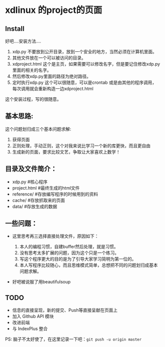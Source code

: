 xdlinux 的project的页面
===

Install 
---
好吧....安装方法....

  1. xdp.py 不要放到公开目录，放到一个安全的地方，当然必须在计算机里面。
  2. 其他文件放在一个可以被访问的目录。
  3. xdproject.html 这个是主页，如果需要可以修改名字，但是要记住修改xdp.py里面的相关的名字。
  4. 然后修改xdp.py里面的路径为绝对路径。
  5. 定时执行xdp.py 这个可以很随意，可以是crontab 或是由其他的程序调用，每次调用就会重新构造一边xdproject.html

这个安装过程，写的很随意。

基本思路:
---
这个问题划归成三个基本问题求解:

1. 获得页面
2. 正则处理，手动正则，这个对我来说比学习一个新的库更快，而且更自由
3. 生成新的页面，要求比较文艺，争取让大家喜欢上数学！

目录及文件简介：
---
* xdp.py        #核心程序
* project.html  #最终生成的html文件
* reference/     #存放编写程序的时候用到的资料
* cache/         #存放抓取来的页面
* data/          #存放生成的数据


一些问题：
---
* 这里思考再三选择直接处理文件，原因如下：
    1. 本人的编程习惯，自建buffer然后处理，就是习惯。
    2. 没有思考太多扩展的问题，因为这个只是一个练习。
    3. 写这个程序更大的目的是为了引导大家学习简明为第一位的。
    4. 本人写程序比较随心，而且思维模式简单，总想把不同的问题划归成基本问题求解。

* 好吧被说服了用beautifulsoup

TODO
---
* 信息的直接呈现，新的提交、Push等直接呈献在页面上
* 加入 Github API 模块
* 改进前端
* 与 IndexPlus 整合

PS: 脑子不太好使了，在这里记录一下吧：`git push -u origin master`

